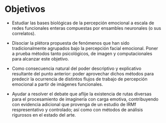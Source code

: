 # Objetivos

- Estudiar las bases biológicas de la percepción emocional a escala
  de redes funcionales enteras compuestas por ensambles neuronales (o sus
  correlatos).

- Disociar la plétora propuesta de fenómenos que han sido
  tradicionalmente agrupados bajo la percepción facial
  emocional. Poner a prueba métodos tanto psicológicos, de imagen y
  computacionales para alcanzar este objetivo.

- Como consecuencia natural del poder descriptivo y explicativo
  resultante del punto anterior: poder aprovechar dichos métodos para
  predecir la ocurrencia de distintos flujos de trabajo de percepción
  emocional a partir de imágenes funcionales.

- Ayudar a resolver el debate que aflije la existencia de rutas
  diversas para el procesamiento de imaginería con carga emotiva,
  contribuyendo con evidencia adicional que provenga de un estudio de
  IRMf respresentativo y controlado; así como con métodos de análisis
  rigurosos en el estado del arte.
